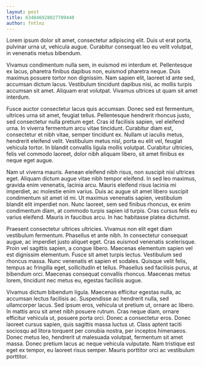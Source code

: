 ```yaml
---
layout: post
title: 634846928027709440
author: fntlnz
---
```


Lorem ipsum dolor sit amet, consectetur adipiscing elit. Duis ut erat porta, pulvinar urna ut, vehicula augue. Curabitur consequat leo eu velit volutpat, in venenatis metus bibendum.

<!--more-->

Vivamus condimentum nulla sem, in euismod mi interdum et. Pellentesque ex lacus, pharetra finibus dapibus non, euismod pharetra neque. Duis maximus posuere tortor non dignissim. Nam sapien elit, laoreet id ante sed, accumsan dictum lacus. Vestibulum tincidunt dapibus nisi, ac mollis turpis accumsan sit amet. Aliquam erat volutpat. Vivamus ultrices ut quam sit amet interdum.

Fusce auctor consectetur lacus quis accumsan. Donec sed est fermentum, ultrices urna sit amet, feugiat tellus. Pellentesque hendrerit rhoncus justo, sed consectetur nulla pretium eget. Cras id facilisis sapien, vel eleifend urna. In viverra fermentum arcu vitae tincidunt. Curabitur diam est, consectetur et nibh vitae, semper tincidunt ex. Nullam ut iaculis metus, hendrerit eleifend velit. Vestibulum metus nisl, porta eu elit vel, feugiat vehicula tortor. In blandit convallis ligula mollis volutpat. Curabitur ultricies, felis vel commodo laoreet, dolor nibh aliquam libero, sit amet finibus ex neque eget augue.

Nam ut viverra mauris. Aenean eleifend nibh risus, non suscipit nisl ultrices eget. Aliquam dictum augue vitae nibh tempor eleifend. In sed leo maximus, gravida enim venenatis, lacinia arcu. Mauris eleifend risus lacinia mi imperdiet, ac molestie enim varius. Duis ac augue sit amet libero suscipit condimentum sit amet id mi. Ut maximus venenatis sapien, vestibulum blandit elit imperdiet non. Nunc laoreet, sem sed finibus rhoncus, ex enim condimentum diam, at commodo turpis sapien id turpis. Cras cursus felis eu varius eleifend. Mauris in faucibus arcu. In hac habitasse platea dictumst.

Praesent consectetur ultrices ultricies. Vivamus non elit eget diam vestibulum fermentum. Phasellus et ante nibh. In consectetur consequat augue, ac imperdiet justo aliquet eget. Cras euismod venenatis scelerisque. Proin vel sagittis sapien, a congue libero. Maecenas elementum sapien vel est dignissim elementum. Fusce sit amet turpis lectus. Vestibulum sed rhoncus massa. Nunc venenatis et sapien et sodales. Quisque velit felis, tempus ac fringilla eget, sollicitudin et tellus. Phasellus sed facilisis purus, at bibendum orci. Maecenas consequat convallis rhoncus. Maecenas metus lorem, tincidunt nec metus eu, egestas facilisis augue.

Vivamus dictum bibendum ligula. Maecenas efficitur egestas nulla, ac accumsan lectus facilisis ac. Suspendisse ac hendrerit nulla, sed ullamcorper lacus. Sed ipsum eros, vehicula ut pretium ut, ornare ac libero. In mattis arcu sit amet nibh posuere rutrum. Cras neque diam, ornare efficitur vehicula ut, posuere porta orci. Donec a consectetur eros. Donec laoreet cursus sapien, quis sagittis massa luctus ut. Class aptent taciti sociosqu ad litora torquent per conubia nostra, per inceptos himenaeos. Donec metus leo, hendrerit ut malesuada volutpat, fermentum sit amet massa. Donec pretium lacus ac neque vehicula vulputate. Nam tristique est eget ex tempor, eu laoreet risus semper. Mauris porttitor orci ac vestibulum porttitor.

